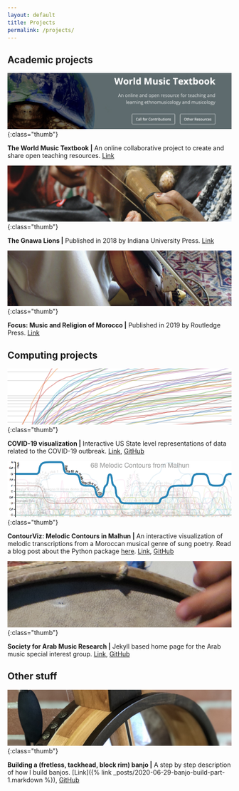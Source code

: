 ```yaml
---
layout: default
title: Projects
permalink: /projects/
---
```


## Academic projects

![WMT thumbnail](/images/wmt.png){:class="thumb"} 

**The World Music Textbook \|** An online collaborative project to create and share open teaching resources. [Link](https://worldmusictextbook.org)

<div class="spacer"></div>

![Gnawa thumbnail](/images/gnawa-lions.jpg){:class="thumb"} 

**The Gnawa Lions \|** Published in 2018 by Indiana University Press. [Link](https://cwitulski.com/gnawa)

<div class="spacer"></div>

![Focus thumbnail](/images/focus-morocco.jpg){:class="thumb"} 

**Focus: Music and Religion of Morocco \|** Published in 2019 by Routledge Press. [Link](https://cwitulski.com/focus)

<div class="spacer"></div>

## Computing projects

![COVID thumbnail](/images/covid.png){:class="thumb"} 

**COVID-19 visualization \|** Interactive US State level representations of data related to the COVID-19 outbreak. [Link](https://cjwit.github.io/covid/), [GitHub](https://github.com/cjwit/covid)

<div class="spacer"></div>

![Malhun thumbnail](/images/malhun.png){:class="thumb"} 

**ContourViz: Melodic Contours in Malhun \|** An interactive visualization of melodic transcriptions from a Moroccan musical genre of sung poetry. Read a blog post about the Python package <a href = 'https://music21-mit.blogspot.com/2016/07/contourviz-creating-interactive-contour.html' target = '_blank'>here</a>. [Link](http://cjwit.github.io/music21), [GitHub](https://github.com/cjwit/contourviz)

<div class="spacer"></div>

![SAMR thumbnail](/images/samr.jpg){:class="thumb"} 

**Society for Arab Music Research \|** Jekyll based home page for the Arab music special interest group. [Link](https://cwitulski.com/focus), [GitHub](https://github.com/sem-samr/sem-samr.github.io)

<div class="spacer"></div>

## Other stuff

![SAMR thumbnail](/images/banjo.jpg){:class="thumb"} 

**Building a (fretless, tackhead, block rim) banjo \|** A step by step description of how I build banjos. [Link]({% link _posts/2020-06-29-banjo-build-part-1.markdown %}), [GitHub](https://github.com/cjwit/banjo_build)

<div class="spacer"></div>

